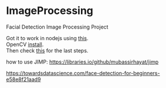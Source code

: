 # ImageProcessing

Facial Detection Image Processing Project

Got it to work in nodejs using [this](https://medium.com/the-node-js-collection/native-extensions-for-node-js-767e221b3d26).  
OpenCV [install](http://www.codebind.com/linux-tutorials/install-opencv-ubuntu-18-04-lts-c-cpp-linux/).  
Then check [this](https://stackoverflow.com/questions/15320267/package-opencv-was-not-found-in-the-pkg-config-search-path) for the last steps.  

how to use JIMP: https://libraries.io/github/mubassirhayat/jimp

https://towardsdatascience.com/face-detection-for-beginners-e58e8f21aad9  
